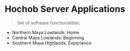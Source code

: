 # Hochob Server Applications

> Set of software functionalities.

- Northern Maya Lowlands: Home
- Central Maya Lowlands: Beginning
- Southern Maya Highlands: Experience
